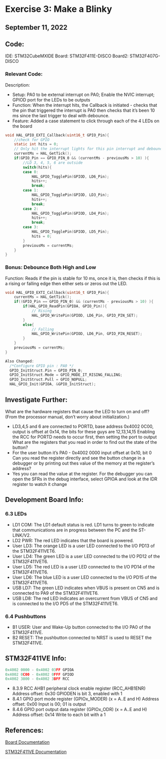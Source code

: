 
# Exercise 3: Make a Blinky
## September 11, 2022

## Code:
IDE: STM32CubeMXIDE
Board: STM32F411E-DISCO
Board2: STM32F407G-DISCO

### Relevant Code:
Description: 
- Setup: PA0 to be external interrupt on PA0; Enable the NVIC interrupt; GPIOD port for the LEDs to be outputs
- Function: When the interrupt hits, the Callback is initiated - checks that the pin that triggered the interrupt is PA0 then checks that it’s been 10 ms since the last trigger to deal with debounce.  
- Feature: Added a case statement to click through each of the 4 LEDs on the board

```C
void HAL_GPIO_EXTI_Callback(uint16_t GPIO_Pin){
    //check for GPIO
    static int hits = 0;
    // Only hit the interrupt lights for this pin interrupt and debounce
    currentMs = HAL_GetTick();
    if(GPIO_Pin == GPIO_PIN_0 && (currentMs - previousMs > 10) ){
        //LD 3, 4, 5, 6 are outside
        switch(hits){
        case 0:
            HAL_GPIO_TogglePin(GPIOD, LD6_Pin);
            hits++;
            break;
        case 1:
            HAL_GPIO_TogglePin(GPIOD, LD3_Pin);
            hits++;
            break;
        case 2:
            HAL_GPIO_TogglePin(GPIOD, LD4_Pin);
            hits++;
            break;
        case 3:
            HAL_GPIO_TogglePin(GPIOD, LD5_Pin);
            hits = 0;
        }
        previousMs = currentMs;
    }
}
```

### Bonus: Debounce Both High and Low
Function: 
Reads if the pin is stable for 10 ms, once it is, then checks if this is a rising or falling edge then either sets or zeros out the LED. 

```C
void HAL_GPIO_EXTI_Callback(uint16_t GPIO_Pin){
    currentMs = HAL_GetTick();
    if((GPIO_Pin == GPIO_PIN_0) && (currentMs - previousMs > 10) ){
        if(HAL_GPIO_ReadPin(GPIOA, GPIO_Pin)){
            // Rising
            HAL_GPIO_WritePin(GPIOD, LD6_Pin, GPIO_PIN_SET);
        }
        else{
            // Falling
            HAL_GPIO_WritePin(GPIOD, LD6_Pin, GPIO_PIN_RESET);
        }
    }
    previousMs = currentMs;
}

Also Changed:
  /*Configure GPIO pin : PA0 */
  GPIO_InitStruct.Pin = GPIO_PIN_0;
  GPIO_InitStruct.Mode = GPIO_MODE_IT_RISING_FALLING;
  GPIO_InitStruct.Pull = GPIO_NOPULL;
  HAL_GPIO_Init(GPIOA, &GPIO_InitStruct);
```


## Investigate Further:
What are the hardware registers that cause the LED to turn on and off? (From the processor manual, don’t worry about initialization.) 
- LD3,4,5 and 6 are connected to PORTD, base address 0x4002 0C00, output is offset at 0x14, the bits for these guys are 12,13,14,15
Enabling the RCC for PORTD needs to occur first, then setting the port to output
What are the registers that you read in order to find out the state of the button?
- For the user button it’s PA0 - 0x4002 0000 input offset at 0x10, bit 0
Can you read the register directly and see the button change in a debugger or by printing out thes value of the memory at the register’s address? 
- Yes you can read the value at the register. For the debugger you can open the SFRs in the debug interface, select GPIOA and look at the IDR register to watch it change 

## Development Board Info:
### 6.3 LEDs
- LD1 COM: The LD1 default status is red. LD1 turns to green to indicate that communications are in progress between the PC and the ST-LINK/V2. 
- LD2 PWR: The red LED indicates that the board is powered. 
- User LD3: The orange LED is a user LED connected to the I/O PD13 of the STM32F411VET6. 
- User LD4: The green LED is a user LED connected to the I/O PD12 of the STM32F411VET6. 
- User LD5: The red LED is a user LED connected to the I/O PD14 of the STM32F411VET6.
- User LD6: The blue LED is a user LED connected to the I/O PD15 of the STM32F411VET6. 
- USB LD7: The green LED indicates when VBUS is present on CN5 and is connected to PA9 of the STM32F411VET6. 
- USB LD8: The red LED indicates an overcurrent from VBUS of CN5 and is connected to the I/O PD5 of the STM32F411VET6. 

### 6.4 Pushbuttons 
- B1 USER: User and Wake-Up button connected to the I/O PA0 of the STM32F411VE. 
- B2 RESET: The pushbutton connected to NRST is used to RESET the STM32F411VE.
 
## STM32F411VE Info:
```C
0x4002 0000 - 0x4002 03FF GPIOA
0x4002 0C00 - 0x4002 0FFF GPIOD
0x4002 3800 - 0x4002 3BFF RCC 
```
- 8.3.9 RCC AHB1 peripheral clock enable register (RCC_AHB1ENR) Address offset: 0x30
GPIODEN is bit 3, enabled with 1
- 8.4.1 GPIO port mode register (GPIOx_MODER) (x = A..E and H) Address offset: 0x00
Input is 00; 01 is output
- 8.4.6 GPIO port output data register (GPIOx_ODR) (x = A..E and H) Address offset: 0x14
Write to each bit with a 1


## References:
[Board Documentation](https://www.st.com/en/evaluation-tools/32f411ediscovery.html#documentation)

[STM32F411VE Documentation](https://www.st.com/en/microcontrollers-microprocessors/stm32f411ve.html#documentation)



